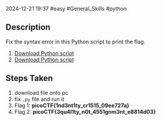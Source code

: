 2024-12-21
19:37
#easy #General_Skills #python

## Description
Fix the syntax error in this Python script to print the flag.
1. [Download Python script](https://artifacts.picoctf.net/c/26/fixme1.py)
2. [Download Python script](https://artifacts.picoctf.net/c/4/fixme2.py)
## Steps Taken
1. download file onto pc 
2. fix `.py` file and run it
4. Flag 1: **picoCTF{1nd3nt1ty_cr1515_09ee727a}**
5. Flag 2: **picoCTF{3qu4l1ty_n0t_4551gnm3nt_e8814d03}**
